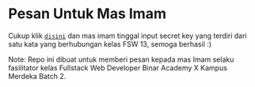 # Pesan Untuk Mas Imam

Cukup klik [`disini`](https://wly0601.github.io/for-mas-imam/) dan mas imam tinggal input secret key yang terdiri dari satu kata yang berhubungan kelas FSW 13, semoga berhasil :)

Note: Repo ini dibuat untuk memberi pesan kepada mas Imam selaku fasilitator kelas Fullstack Web Developer Binar Academy X Kampus Merdeka Batch 2.
